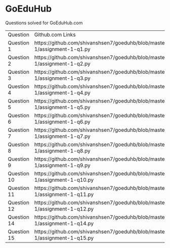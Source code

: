 # GoEduHub
Questions solved for GoEduHub.com
<table>
    <tr>
        <td>Question </td>
        <td>Github.com Links</td>
    </tr>
    <tr>
        <td>Question 1</td>
        <td>https://github.com/shivanshsen7/goeduhb/blob/master/assignment-1/assignment-1-q1.py</td>
    </tr>
    <tr>
        <td>Question 2</td>
        <td>https://github.com/shivanshsen7/goeduhb/blob/master/assignment-1/assignment-1-q2.py</td>
    </tr>
    <tr>
        <td>Question 3</td>
        <td>https://github.com/shivanshsen7/goeduhb/blob/master/assignment-1/assignment-1-q3.py</td>
    </tr>
    <tr>
        <td>Question 4</td>
        <td>https://github.com/shivanshsen7/goeduhb/blob/master/assignment-1/assignment-1-q4.py</td>
    </tr>
    <tr>
        <td>Question 5</td>
        <td>https://github.com/shivanshsen7/goeduhb/blob/master/assignment-1/assignment-1-q5.py</td>
    </tr>
    <tr>
        <td>Question 6</td>
        <td>https://github.com/shivanshsen7/goeduhb/blob/master/assignment-1/assignment-1-q6.py</td>
    </tr>
    <tr>
        <td>Question 7</td>
        <td>https://github.com/shivanshsen7/goeduhb/blob/master/assignment-1/assignment-1-q7.py</td>
    </tr>
    <tr>
        <td>Question 8</td>
        <td>https://github.com/shivanshsen7/goeduhb/blob/master/assignment-1/assignment-1-q8.py</td>
    </tr>
    <tr>
        <td>Question 9</td>
        <td>https://github.com/shivanshsen7/goeduhb/blob/master/assignment-1/assignment-1-q9.py</td>
    </tr>
    <tr>
        <td>Question 10</td>
        <td>https://github.com/shivanshsen7/goeduhb/blob/master/assignment-1/assignment-1-q10.py</td>
    </tr>
    <tr>
        <td>Question 11</td>
        <td>https://github.com/shivanshsen7/goeduhb/blob/master/assignment-1/assignment-1-q11.py</td>
    </tr>
    <tr>
        <td>Question 12</td>
        <td>https://github.com/shivanshsen7/goeduhb/blob/master/assignment-1/assignment-1-q12.py</td>
    </tr>
    <tr>
        <td>Question 14</td>
        <td>https://github.com/shivanshsen7/goeduhb/blob/master/assignment-1/assignment-1-q14.py</td>
    </tr>
    <tr>
        <td>Question 15</td>
        <td>https://github.com/shivanshsen7/goeduhb/blob/master/assignment-1/assignment-1-q15.py</td>
    </tr>
</table>
